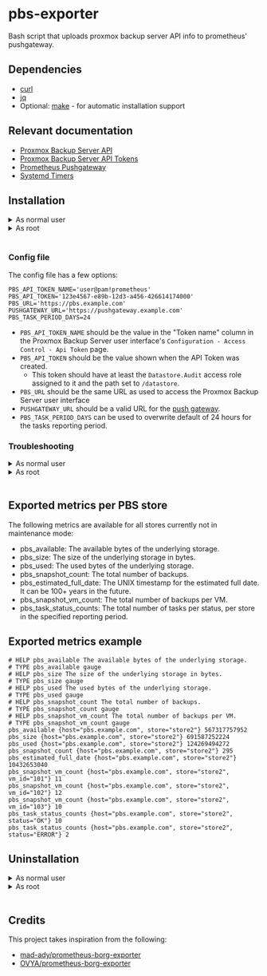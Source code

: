 # pbs-exporter

Bash script that uploads proxmox backup server API info to prometheus' pushgateway.

## Dependencies

- [curl](https://curl.se/)
- [jq](https://stedolan.github.io/jq/)
- Optional: [make](https://www.gnu.org/software/make/) - for automatic installation support

## Relevant documentation

- [Proxmox Backup Server API](https://pbs.proxmox.com/docs/api-viewer/index.html)
- [Proxmox Backup Server API Tokens](https://pbs.proxmox.com/docs/user-management.html#api-tokens)
- [Prometheus Pushgateway](https://github.com/prometheus/pushgateway/blob/master/README.md)
- [Systemd Timers](https://www.freedesktop.org/software/systemd/man/systemd.timer.html)

## Installation

<details>
<summary>As normal user</summary>

### With the Makefile

For convenience, you can install this exporter with the following command or follow the manual process described in the next paragraph.

```
make install-user
$EDITOR $HOME/.config/pbs_exporter.conf
```

### Manually

1. Copy `pbs_exporter.sh` to `$HOME/.local/bin/` and make it executable.

2. Copy `pbs_exporter.conf` to `$HOME/.config/`, configure it (see the configuration section below) and make it read only.

3. Edit pbs-exporter.service and change the following lines:

```
ExecStart=/usr/local/bin/pbs_exporter.sh
EnvironmentFile=/etc/pbs_exporter.conf
```

to

```
ExecStart=/home/%u/.local/bin/pbs_exporter.sh
EnvironmentFile=/home/%u/.config/pbs_exporter.conf
```

4. Copy the systemd unit and timer to `$HOME/.config/systemd/user/`:

```
cp pbs-exporter.* $HOME/.config/systemd/user/
```

5. and run the following command to activate the timer:

```
systemctl --user enable --now pbs-exporter.timer
```

It's possible to trigger the execution by running manually:

```
systemctl --user start pbs-exporter.service
```

</details>
<details>
<summary>As root</summary>

### With the Makefile

For convenience, you can install this exporter with the following command or follow the manual process described in the next paragraph.

```
sudo make install
sudoedit /etc/pbs_exporter.conf
```

### Manually

1. Copy `pbs_exporter.sh` to `/usr/local/bin/` and make it executable.

2. Copy `pbs_exporter.conf` to `/etc/`, configure it (see the configuration section below) and make it read only.

3. Copy the systemd unit and timer to `/etc/systemd/system/`:

```
sudo cp pbs-exporter.* /etc/systemd/system/
```

4. and run the following command to activate the timer:

```
sudo systemctl enable --now pbs-exporter.timer
```

It's possible to trigger the execution by running manually:

```
sudo systemctl start pbs-exporter.service
```

</details>
<br/>

### Config file

The config file has a few options:

```
PBS_API_TOKEN_NAME='user@pam!prometheus'
PBS_API_TOKEN='123e4567-e89b-12d3-a456-426614174000'
PBS_URL='https://pbs.example.com'
PUSHGATEWAY_URL='https://pushgateway.example.com'
PBS_TASK_PERIOD_DAYS=24
```

- `PBS_API_TOKEN_NAME` should be the value in the "Token name" column in the Proxmox Backup Server user interface's `Configuration - Access Control - Api Token` page.
- `PBS_API_TOKEN` should be the value shown when the API Token was created.
  - This token should have at least the `Datastore.Audit` access role assigned to it and the path set to `/datastore`.
- `PBS_URL` should be the same URL as used to access the Proxmox Backup Server user interface
- `PUSHGATEWAY_URL` should be a valid URL for the [push gateway](https://github.com/prometheus/pushgateway).
- `PBS_TASK_PERIOD_DAYS` can be used to overwrite default of 24 hours for the tasks reporting period.

### Troubleshooting

<details>
<summary>As normal user</summary>

Run the script manually with bash set to trace:

```
bash -x $HOME/.local/bin/pbs_exporter.sh
```

Check the systemd service logs and timer info with:

```
journalctl --user --unit pbs-exporter.service
systemctl --user list-timers
```

</details>
<details>
<summary>As root</summary>

Run the script manually with bash set to trace:

```
sudo bash -x /usr/local/bin/pbs_exporter.sh
```

Check the systemd service logs and timer info with:

```
journalctl --unit pbs-exporter.service
systemctl list-timers
```

</details>
<br>

## Exported metrics per PBS store

The following metrics are available for all stores currently not in maintenance mode:

- pbs_available: The available bytes of the underlying storage.
- pbs_size: The size of the underlying storage in bytes.
- pbs_used: The used bytes of the underlying storage.
- pbs_snapshot_count: The total number of backups.
- pbs_estimated_full_date: The UNIX timestamp for the estimated full date. It can be 100+ years in the future.
- pbs_snapshot_vm_count: The total number of backups per VM.
- pbs_task_status_counts: The total number of tasks per status, per store in the specified reporting period.


## Exported metrics example

```
# HELP pbs_available The available bytes of the underlying storage.
# TYPE pbs_available gauge
# HELP pbs_size The size of the underlying storage in bytes.
# TYPE pbs_size gauge
# HELP pbs_used The used bytes of the underlying storage.
# TYPE pbs_used gauge
# HELP pbs_snapshot_count The total number of backups.
# TYPE pbs_snapshot_count gauge
# HELP pbs_snapshot_vm_count The total number of backups per VM.
# TYPE pbs_snapshot_vm_count gauge
pbs_available {host="pbs.example.com", store="store2"} 567317757952
pbs_size {host="pbs.example.com", store="store2"} 691587252224
pbs_used {host="pbs.example.com", store="store2"} 124269494272
pbs_snapshot_count {host="pbs.example.com", store="store2"} 295
pbs_estimated_full_date {host="pbs.example.com", store="store2"} 10432653040
pbs_snapshot_vm_count {host="pbs.example.com", store="store2", vm_id="101"} 11
pbs_snapshot_vm_count {host="pbs.example.com", store="store2", vm_id="102"} 12
pbs_snapshot_vm_count {host="pbs.example.com", store="store2", vm_id="103"} 10
pbs_task_status_counts {host="pbs.example.com", store="store2", status="OK"} 10
pbs_task_status_counts {host="pbs.example.com", store="store2", status="ERROR"} 2
```

## Uninstallation

<details>
<summary>As normal user</summary>

### With the Makefile

For convenience, you can uninstall this exporter with the following command or follow the process described in the next paragraph.

```
make uninstall-user
```

### Manually

Run the following command to deactivate the timer:

```
systemctl --user disable --now pbs-exporter.timer
```

Delete the following files:

```
$HOME/.local/bin/pbs_exporter.sh
$HOME/.config/pbs_exporter.conf
$HOME/.config/systemd/user/pbs-exporter.timer
$HOME/.config/systemd/user/pbs-exporter.service
```

</details>
<details>
<summary>As root</summary>

### With the Makefile

For convenience, you can uninstall this exporter with the following command or follow the process described in the next paragraph.

```
sudo make uninstall
```

### Manually

Run the following command to deactivate the timer:

```
sudo systemctl disable --now pbs-exporter.timer
```

Delete the following files:

```
/usr/local/bin/pbs_exporter.sh
/etc/pbs_exporter.conf
/etc/systemd/system/pbs-exporter.timer
/etc/systemd/system/pbs-exporter.service
```

</details>
<br>

## Credits

This project takes inspiration from the following:

- [mad-ady/prometheus-borg-exporter](https://github.com/mad-ady/prometheus-borg-exporter)
- [OVYA/prometheus-borg-exporter](https://github.com/OVYA/prometheus-borg-exporter)

